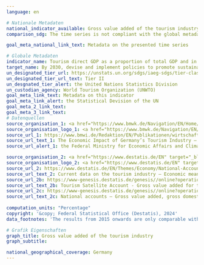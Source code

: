 ```yaml
---
language: en    

# Nationale Metadaten    
national_indicator_available: Gross value added of the tourism industry    
comparison_sdg: The time series is not compliant with the global metadata, but provides additional information.    

goal_meta_national_link_text: Metadata on the presented time series    

# Globale Metadaten    
indicator_name: Tourism direct GDP as a proportion of total GDP and in growth rate    
target_name: By 2030, devise and implement policies to promote sustainable tourism that creates jobs and promotes local culture and products    
un_designated_tier_url: https://unstats.un.org/sdgs/iaeg-sdgs/tier-classification/    
un_designated_tier_url_text: Tier II    
un_desgnated_tier_alert: the United Nations Statistics Division    
un_custodian_agency: World Tourism Organization (UNWTO)    
goal_meta_link_text: Metadata on this indicator    
goal_meta_link_alert: the Statistical Devision of the UN    
goal_meta_2_link_text:     
goal_meta_3_link_text:         
# Datenquellen
source_organisation_1: <a href="https://www.bmwk.de/Navigation/EN/Home/home.html" target="_blank" onclick="return confirm_alert('the Federal Ministry for Economic Affairs and Climate Action','En');"> Federal Ministry for Economic Affairs and Climate Action </a>
source_organisation_logo_1: <a href="https://www.bmwk.de/Navigation/EN/Home/home.html" target="_blank" onclick="return confirm_alert('the Federal Ministry for Economic Affairs and Climate Action','En');"><img src="https://sdg-indikatoren.de/public/OrgImgEn/bmwk.png" alt="Logo bmwk" style="height:60px; width:148px"/></a>
source_url_1: https://www.bmwi.de/Redaktion/EN/Publikationen/wirtschaftsfaktor-tourismus-deutschland.html
source_url_text_1: The Economic Impact of Germany’s Tourism Industry – Key figures from a high-revenue, cross-sectoral industry (data from 2010)
source_url_alert_1: the Federal Ministry for Economic Affairs and Climate Action

source_organisation_2: <a href="https://www.destatis.de/EN" target="_blank"> Federal Statistical Office (Destatis) </a>
source_organisation_logo_2: <a href="https://www.destatis.de/EN" target="_blank"><img src="https://sdg-indikatoren.de/public/OrgImgEn/destatis.png" alt="Logo destatis" style="height:60px; width:148px"/></a>
source_url_2: https://www.destatis.de/EN/Themes/Economy/National-Accounts-Domestic-Product/Publications/Downloads-National-Accounts-Domestic-Product/current-data-tourism-industry-short-version.pdf
source_url_text_2: Current data on the tourism industry – Economic meaning and sustainability (data from 2015 onwards)
source_url_2b: https://www-genesis.destatis.de/genesis//online?operation=table&code=81711-0005&bypass=true&language=en
source_url_text_2b: Tourism Satellite Account - Gross value added for tourist products – GENESIS online 81711-0005
source_url_2c: https://www-genesis.destatis.de/genesis//online?operation=table&code=81000-0001&bypass=true&language=en
source_url_text_2c: National accounts – Gross value added, gross domestic product (nominal/price-adjusted) – GENESIS online 81000-0001
    
computation_units: "Percentage"    
copyright: '&copy; Federal Statistical Office (Destatis), 2024'    
data_footnotes: 'The results from 2015 onwards are only comparable with previous years to a limited extent. For more information see "3. Data description" in the national metadata.<br>• 2010 revised data.'    

# Grafik Eigenschaften    
graph_title: Gross value added of the tourism industry
graph_subtitle:     

national_geographical_coverage: Germany    
---
```


<span></span>